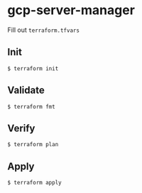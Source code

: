 # gcp-server-manager

Fill out `terraform.tfvars`

## Init
```
$ terraform init
```

## Validate

```
$ terraform fmt
```

## Verify

```
$ terraform plan
```

## Apply

```
$ terraform apply
```